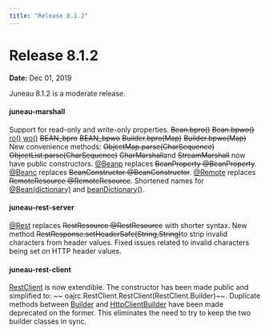 ```yaml
---
title: "Release 8.1.2"
---
```


# Release 8.1.2

**Date:** Dec 01, 2019

Juneau 8.1.2 is a moderate release.

#### juneau-marshall

Support for read-only and write-only properties.
~~Bean.bpro()~~
~~Bean.bpwo()~~
[ro()]({{API_DOCS}}/org/apache/juneau/annotation/Beanp.html#ro())
[wo()]({{API_DOCS}}/org/apache/juneau/annotation/Beanp.html#wo())
~~BEAN_bpro~~
~~BEAN_bpwo~~
~~Builder.bpro(Map)~~
~~Builder.bpwo(Map)~~
New convenience methods:
~~ObjectMap.parse(CharSequence)~~
~~ObjectList.parse(CharSequence)~~
~~CharMarshall~~and ~~StreamMarshall~~ now have public constructors.
[@Beanp]({{API_DOCS}}/org/apache/juneau/annotation/Beanp.html) replaces ~~BeanProperty @BeanProperty~~.
[@Beanc]({{API_DOCS}}/org/apache/juneau/annotation/Beanc.html) replaces ~~BeanConstructor @BeanConstructor~~.
[@Remote]({{API_DOCS}}/org/apache/juneau/http/remote/Remote.html) replaces ~~RemoteResource @RemoteResource~~.
Shortened names for [@Bean(dictionary)]({{API_DOCS}}/org/apache/juneau/annotation/Bean.html#dictionary) and [beanDictionary()]({{API_DOCS}}/org/apache/juneau/BeanContext/Builder.html#beanDictionary(Class...)).

#### juneau-rest-server

[@Rest]({{API_DOCS}}/org/apache/juneau/rest/annotation/Rest.html) replaces ~~RestResource @RestResource~~ with shorter
syntax.
New method ~~RestResponse.setHeaderSafe(String,String)~~to strip invalid characters from header values.
Fixed issues related to invalid characters being set on HTTP header values.

#### juneau-rest-client

[RestClient]({{API_DOCS}}/org/apache/juneau/rest/client/RestClient.html) is now extendible.
The constructor has been made public and simplified to:
~~ oajrc.RestClient.RestClient(RestClient.Builder)~~.
Duplicate methods between [Builder]({{API_DOCS}}/org/apache/juneau/rest/client/RestClient/Builder.html) and [HttpClientBuilder]({{API_DOCS}}/org/apache/http/impl/client/HttpClientBuilder.html)
have been made deprecated on the former.
This eliminates the need to try to keep the two builder classes in
sync.
